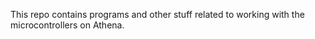 This repo contains programs and other stuff related to working with the microcontrollers on Athena.
